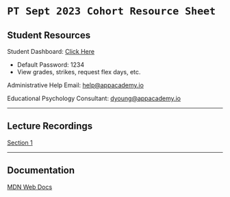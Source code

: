 # `PT Sept 2023 Cohort Resource Sheet`

## Student Resources

Student Dashboard: [Click Here](https://appacademy22020.my.site.com/trackers/s/)
  - Default Password: 1234
  - View grades, strikes, request flex days, etc.

Administrative Help Email: help@appacademy.io

Educational Psychology Consultant: dyoung@appacademy.io

---

## Lecture Recordings

[Section 1](https://docs.google.com/spreadsheets/d/1k4F0KWV-eHpt3xLgt0t3FGl-ovnxo7O5dEhQR_4L0bU/edit#gid=0)

---

## Documentation

[MDN Web Docs](https://developer.mozilla.org/en-US/)

